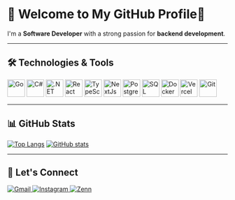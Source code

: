# 👋 Welcome to My GitHub Profile🦖

I'm a **Software Developer** with a strong passion for **backend development**.

---

## 🛠 Technologies & Tools

<p align="left">
  <img src="https://cdn.jsdelivr.net/gh/devicons/devicon/icons/go/go-original.svg" alt="Go" width="40" height="40"/> 
  <img src="https://cdn.jsdelivr.net/gh/devicons/devicon/icons/csharp/csharp-original.svg" alt="C#" width="40" height="40"/> 
  <img src="https://cdn.jsdelivr.net/gh/devicons/devicon/icons/dotnetcore/dotnetcore-original.svg" alt=".NET Core" width="40" height="40"/>
  <img src="https://cdn.jsdelivr.net/gh/devicons/devicon/icons/react/react-original.svg" alt="React" width="40" height="40"/>
  <img src="https://cdn.jsdelivr.net/gh/devicons/devicon/icons/typescript/typescript-original.svg" alt="TypeScript" width="40" height="40"/>
  <img src="https://cdn.jsdelivr.net/gh/devicons/devicon/icons/nextjs/nextjs-original.svg" alt="NextJs" width="40" height="40"/>
  <img src="https://cdn.jsdelivr.net/gh/devicons/devicon/icons/postgresql/postgresql-original.svg" alt="PostgreSQL" width="40" height="40"/>
  <img src="https://cdn.jsdelivr.net/gh/devicons/devicon/icons/microsoftsqlserver/microsoftsqlserver-plain.svg" alt="SQL Server" width="40" height="40"/>
  <img src="https://cdn.jsdelivr.net/gh/devicons/devicon/icons/docker/docker-original.svg" alt="Docker" width="40" height="40"/>
  <img src="https://cdn.jsdelivr.net/gh/devicons/devicon/icons/vercel/vercel-original.svg" alt="Vercel" width="40" height="40"/>
  <img src="https://cdn.jsdelivr.net/gh/devicons/devicon/icons/git/git-original.svg" alt="Git" width="40" height="40"/>
</p>

---

## 📊 GitHub Stats

[![Top Langs](https://github-readme-stats.vercel.app/api/top-langs/?username=shundev23&layout=compact)](https://github.com/shundev23)
[![GitHub stats](https://github-readme-stats.vercel.app/api?username=shundev23&show_icons=true&count_private=true)](https://github.com/shundev23)

---

## 🤝 Let's Connect

<p align="left">
  <!-- Gmail -->
  <a href="mailto:zenwave.nanyo@example.com" target="_blank">
    <img src="https://img.shields.io/badge/Email-Gmail-red?style=for-the-badge&logo=gmail" alt="Gmail"/>
  </a>
  <!-- Instagram -->
  <a href="https://instagram.com/o2g_sn" target="_blank">
    <img src="https://img.shields.io/badge/Instagram-Profile-purple?style=for-the-badge&logo=instagram" alt="Instagram"/>
  </a>
  <!-- Zenn -->
  <a href="https://zenn.dev/nihiru" target="_blank">
    <img src="https://img.shields.io/badge/Zenn-Profile-blue?style=for-the-badge&logo=zenn" alt="Zenn"/>
  </a>
</p>

